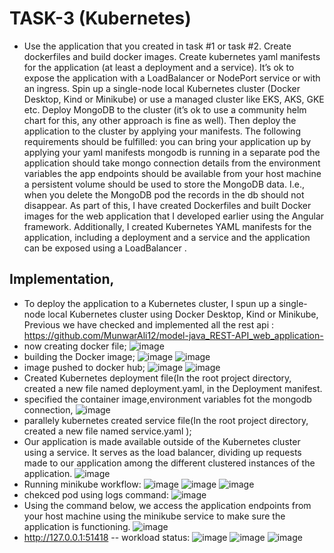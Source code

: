 # TASK-3 (Kubernetes)
- Use the application that you created in task #1 or task #2. Create dockerfiles and build docker images. Create kubernetes yaml manifests for the application (at least a deployment and a service). It’s ok to expose the application with a LoadBalancer or NodePort service or with an ingress. Spin up a single-node local Kubernetes cluster (Docker Desktop, Kind or Minikube) or use a managed cluster like EKS, AKS, GKE etc. Deploy MongoDB to the cluster (it’s ok to use a community helm chart for this, any other approach is fine as well). Then deploy the application to the cluster by applying your manifests.
The following requirements should be fulfilled:
you can bring your application up by applying your yaml manifests mongodb is running in a separate pod
the application should take mongo connection details from the environment variables
the app endpoints should be available from your host machine
a persistent volume should be used to store the MongoDB data. I.e., when you delete the MongoDB pod the records in the db should not disappear.
As part of this, I have created Dockerfiles and built Docker images for the web application that I developed earlier using the Angular framework. Additionally, I created Kubernetes YAML manifests for the application, including a deployment and a service and the application can be exposed using a LoadBalancer .

## Implementation,
- To deploy the application to a Kubernetes cluster, I spun up a single-node local Kubernetes cluster using Docker Desktop, Kind or Minikube, Previous we have checked and implemented all the rest api : https://github.com/MunwarAli12/model-java_REST-API_web_application-
- now creating docker file;  ![image](https://user-images.githubusercontent.com/126280146/233519188-a0fa1923-f125-4c68-8256-cbe19d52127a.png)
- building the Docker image; ![image](https://user-images.githubusercontent.com/126280146/233519490-3dbed23b-d155-4e06-8458-77d3e3d46610.png) ![image](https://user-images.githubusercontent.com/126280146/233519623-b3d9c879-344c-41b5-b969-b2e27e9f5f8a.png)
- image pushed to docker hub; ![image](https://user-images.githubusercontent.com/126280146/233520612-c9718240-24cc-4f71-8c62-18aee998d6d7.png) ![image](https://user-images.githubusercontent.com/126280146/233520549-bcdb7c90-b161-4cb8-b6cb-468a4065ed17.png)
- Created Kubernetes deployment file(In the root project directory, created a new file named deployment.yaml, in the Deployment manifest.
- specified the container image,environment variables fot the mongodb connection, ![image](https://user-images.githubusercontent.com/126280146/233519703-5730a057-dcb0-47c8-9998-398aa2f8e1cc.png)
- parallely kubernetes created service file(In the root project directory, created a new file named service.yaml );
- Our application is made available outside of the Kubernetes cluster using a service. It serves as the load balancer, dividing up requests made to our application among the different clustered instances of the application. ![image](https://user-images.githubusercontent.com/126280146/233519864-5db6626a-e26b-4259-8165-562188427c25.png)
- Running minikube workflow:
![image](https://user-images.githubusercontent.com/126280146/233522589-c8160283-3716-4d08-9ad2-5f392549de45.png) ![image](https://user-images.githubusercontent.com/126280146/233522675-f00a43e4-6bcb-4b8e-b604-624783e34cb4.png) ![image](https://user-images.githubusercontent.com/126280146/233522689-70144044-4789-463b-be42-da5a54498c3c.png)
- chekced pod using logs command:
![image](https://user-images.githubusercontent.com/126280146/233522768-a0cb649c-43b2-462c-a7ea-6f881e11fc54.png)
- Using the command below, we access the application endpoints from your host machine using the minikube service to make sure the application is functioning.
![image](https://user-images.githubusercontent.com/126280146/233522829-5455cd67-4908-429c-8b11-1ed9a48c6cf9.png)
- http://127.0.0.1:51418
-- workload status:
![image](https://user-images.githubusercontent.com/126280146/233522390-7b24d341-bfb8-46fd-ae2c-7e9c43b09960.png) ![image](https://user-images.githubusercontent.com/126280146/233522431-0789bf6f-4660-4a25-9a41-cc4767ecaf4b.png) ![image](https://user-images.githubusercontent.com/126280146/233522489-23450cd0-323a-4f19-b73d-14afc25642ed.png)
